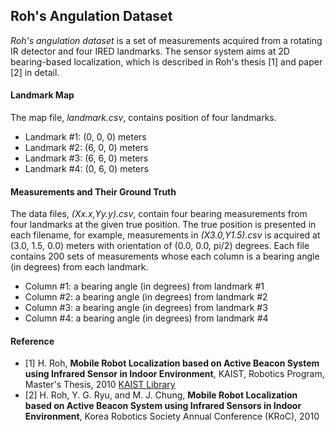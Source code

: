 ## Roh's Angulation Dataset

_Roh's angulation dataset_ is a set of measurements acquired from a rotating IR detector and four IRED landmarks. The sensor system aims at 2D bearing-based localization, which is described in Roh's thesis [1] and paper [2] in detail.

#### Landmark Map
The map file, _landmark.csv_, contains position of four landmarks.
 * Landmark #1: (0, 0, 0) meters
 * Landmark #2: (6, 0, 0) meters
 * Landmark #3: (6, 6, 0) meters
 * Landmark #4: (0, 6, 0) meters

#### Measurements and Their Ground Truth
The data files, _(Xx.x,Yy.y).csv_, contain four bearing measurements from four landmarks at the given true position. The true position is presented in each filename, for example, measurements in _(X3.0,Y1.5).csv_ is acquired at (3.0, 1.5, 0.0) meters with orientation of (0.0, 0.0, pi/2) degrees. Each file contains 200 sets of measurements whose each column is a bearing angle (in degrees) from each landmark.
 * Column #1: a bearing angle (in degrees) from landmark #1
 * Column #2: a bearing angle (in degrees) from landmark #2
 * Column #3: a bearing angle (in degrees) from landmark #3
 * Column #4: a bearing angle (in degrees) from landmark #4

#### Reference
 * [1] H. Roh, __Mobile Robot Localization based on Active Beacon System using Infrared Sensor in Indoor Environment__, KAIST, Robotics Program, Master's Thesis, 2010 [KAIST Library](http://library.kaist.ac.kr/thesis02/2010/2010M020093169_S1Ver2.pdf)
 * [2] H. Roh, Y. G. Ryu, and M. J. Chung, __Mobile Robot Localization based on Active Beacon System using Infrared Sensors in Indoor Environment__, Korea Robotics Society Annual Conference (KRoC), 2010
